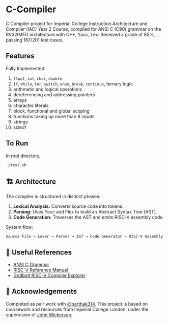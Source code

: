 # C-Compiler
C Compiler project for Imperial College Instruction Architecture and Compiler (IAC) Year 2 Course, compiled for ANSI C (C90) grammar on the RV32IMFD architecture with C++, Yacc, Lex.
Received a grade of 85%, passing 167/201 test cases.

## Features
Fully Implemented:
1. `float`, `int`, `char`, `double`
2. `if`, `while`, `for`, `switch`, `enum`, `break`, `continue`, ternary logic
3. arithmetic and logical operations
4. dereferencing and addressing pointers
5. arrays
6. character literals
7. block, functional and global scoping
8. functions taking up more than 8 inputs
9. strings
10. sizeof

## To Run
In root directory,
```bash
./test.sh
```

## 🏗️ Architecture

The compiler is structured in distinct phases:
1. **Lexical Analysis:** Converts source code into tokens.
2. **Parsing:** Uses Yacc and Flex to build an Abstract Syntax Tree (AST).
3. **Code Generation:** Traverses the AST and emits RISC-V assembly code.

System flow:
```
Source File → Lexer → Parser → AST → Code Generator → RISC-V Assembly
```

## 🔗 Useful References

- [ANSI C Grammar](https://www.lysator.liu.se/c/ANSI-C-grammar-l.html)
- [RISC-V Reference Manual](https://cs.sfu.ca/~ashriram/Courses/CS295/assets/notebooks/RISCV/RISCV_CARD.pdf)
- [Godbolt RISC-V Compiler Explorer](https://godbolt.org/z/vMMnWbsff)

## 🌟 Acknowledgements
Completed as pair work with [@parthak314](https://github.com/parthak314). 
This project is based on coursework and resources from Imperial College London, under the supervision of [John Wickerson](https://johnwickerson.github.io/).  
